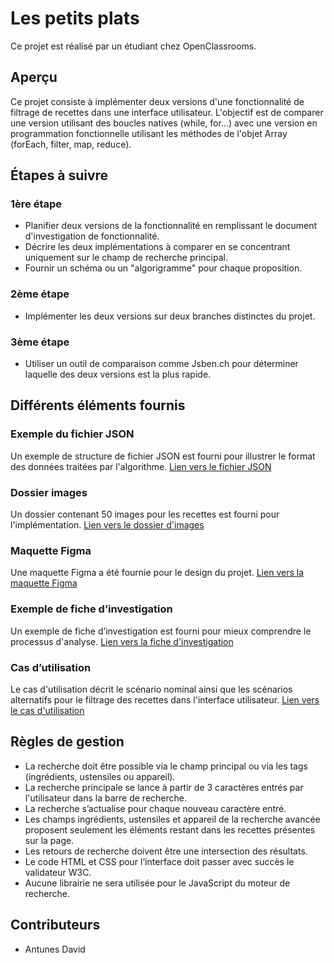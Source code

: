 # Les petits plats

Ce projet est réalisé par un étudiant chez OpenClassrooms.

## Aperçu

Ce projet consiste à implémenter deux versions d'une fonctionnalité de filtrage de recettes dans une interface utilisateur. L'objectif est de comparer une version utilisant des boucles natives (while, for...) avec une version en programmation fonctionnelle utilisant les méthodes de l'objet Array (forEach, filter, map, reduce).

## Étapes à suivre

### 1ère étape

- Planifier deux versions de la fonctionnalité en remplissant le document d'investigation de fonctionnalité.
- Décrire les deux implémentations à comparer en se concentrant uniquement sur le champ de recherche principal.
- Fournir un schéma ou un "algorigramme" pour chaque proposition.

### 2ème étape

- Implémenter les deux versions sur deux branches distinctes du projet.

### 3ème étape

- Utiliser un outil de comparaison comme Jsben.ch pour déterminer laquelle des deux versions est la plus rapide.

## Différents éléments fournis

### Exemple du fichier JSON

Un exemple de structure de fichier JSON est fourni pour illustrer le format des données traitées par l'algorithme. [Lien vers le fichier JSON](https://github.com/OpenClassrooms-Student-Center/PetitsPlats2.0)

### Dossier images

Un dossier contenant 50 images pour les recettes est fourni pour l'implémentation. [Lien vers le dossier d'images](https://course.oc-static.com/projects/516_JS/P7/Photos+P7+JS+Les+petits+plats.zip)

### Maquette Figma

Une maquette Figma a été fournie pour le design du projet. [Lien vers la maquette Figma](https://www.figma.com/file/LY5VQTAqnrAf0bWObOBrt8/Les-petits-plats---Maquette-2.0?type=design&node-id=0%3A1&t=23dNyQrjg9DVtnrM-1)


### Exemple de fiche d’investigation

Un exemple de fiche d’investigation est fourni pour mieux comprendre le processus d'analyse. [Lien vers la fiche d'investigation](https://s3-eu-west-1.amazonaws.com/course.oc-static.com/projects/Front-End+V2/P6+Algorithms/Fiche+d%E2%80%99investigation+fonctionnalite%CC%81.pdf)


### Cas d’utilisation

Le cas d'utilisation décrit le scénario nominal ainsi que les scénarios alternatifs pour le filtrage des recettes dans l'interface utilisateur.
[Lien vers le cas d'utilisation](https://course.oc-static.com/projects/516_JS/P7/Cas+d%E2%80%99utilisation+%2303+_+Filtrer+les+recettes+dans+l%E2%80%99interface+utilisateur+-+Front-end+P6+(Algorithms)+.pdf)


## Règles de gestion

- La recherche doit être possible via le champ principal ou via les tags (ingrédients, ustensiles ou appareil).
- La recherche principale se lance à partir de 3 caractères entrés par l'utilisateur dans la barre de recherche.
- La recherche s’actualise pour chaque nouveau caractère entré.
- Les champs ingrédients, ustensiles et appareil de la recherche avancée proposent seulement les éléments restant dans les recettes présentes sur la page.
- Les retours de recherche doivent être une intersection des résultats.
- Le code HTML et CSS pour l’interface doit passer avec succès le validateur W3C.
- Aucune librairie ne sera utilisée pour le JavaScript du moteur de recherche.

## Contributeurs

- Antunes David
